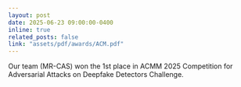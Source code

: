 ```yaml
---
layout: post
date: 2025-06-23 09:00:00-0400
inline: true
related_posts: false
link: "assets/pdf/awards/ACM.pdf"
---
```


Our team (MR-CAS) won the 1st place in ACMM 2025 Competition for Adversarial Attacks on Deepfake Detectors Challenge.
